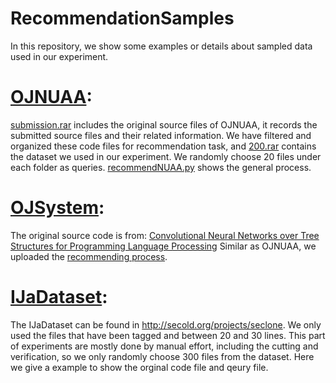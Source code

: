 # RecommendationSamples
 
In this repository, we show some examples or details about sampled data used in our experiment.

# [OJNUAA](https://github.com/melond/RecommendationSamples/tree/main/OJNUAA):
[submission.rar](https://github.com/melond/RecommendationSamples/blob/main/OJNUAA/submission.rar) includes the original source files of OJNUAA, it records the submitted source files and their related information. We have filtered and organized these code files for recommendation task, and [200.rar](https://github.com/melond/RecommendationSamples/blob/main/OJNUAA/200.rar) contains the dataset we used in our experiment. We randomly choose 20 files under each folder as queries. [recommendNUAA.py](https://github.com/melond/RecommendationSamples/blob/main/OJNUAA/recommendNUAA.py) shows the general process.

# [OJSystem](https://github.com/melond/RecommendationSamples/tree/main/OJSystem):
The original source code is from:
[Convolutional Neural Networks over Tree Structures for Programming Language Processing](https://www.researchgate.net/publication/265908651_Convolutional_Neural_Network_over_Tree_Structures_for_Programming_Language_Processing)
Similar as OJNUAA, we uploaded the [recommending process](https://github.com/melond/RecommendationSamples/blob/main/OJSystem/recommend.py).

# [IJaDataset](https://github.com/melond/RecommendationSamples/tree/main/IJaDataset):
The IJaDataset can be found in http://secold.org/projects/seclone.
We only used the files that have been tagged and between 20 and 30 lines. This part of experiments are mostly done by manual effort, including the cutting and verification, so we only randomly choose 300 files from the dataset. Here we give a example to show the orginal code file and qeury file. 

